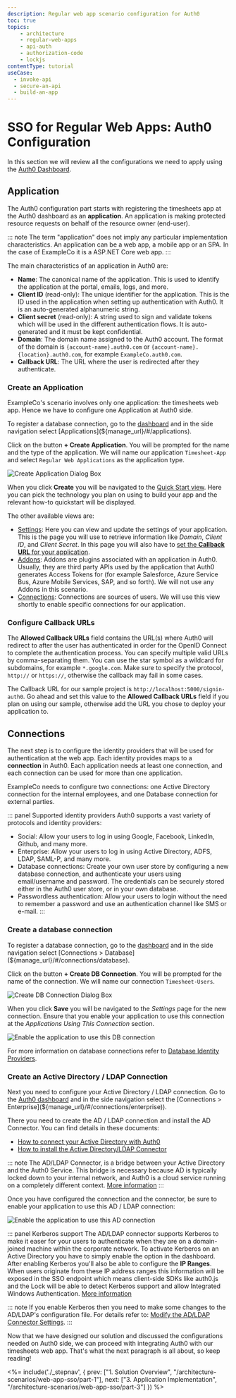 ```yaml
---
description: Regular web app scenario configuration for Auth0
toc: true
topics:
    - architecture
    - regular-web-apps
    - api-auth
    - authorization-code
    - lockjs
contentType: tutorial
useCase:
  - invoke-api
  - secure-an-api
  - build-an-app
---
```

# SSO for Regular Web Apps: Auth0 Configuration

In this section we will review all the configurations we need to apply using the [Auth0 Dashboard](${manage_url}).

## Application

The Auth0 configuration part starts with registering the timesheets app at the Auth0 dashboard as an __application__. An application is making protected resource requests on behalf of the resource owner (end-user).

::: note
The term "application" does not imply any particular implementation characteristics. An application can be a web app, a mobile app or an SPA. In the case of ExampleCo it is a ASP.NET Core web app.
:::

The main characteristics of an application in Auth0 are:
- __Name__: The canonical name of the application. This is used to identify the application at the portal, emails, logs, and more.
- __Client ID__ (read-only): The unique identifier for the application. This is the ID used in the application when setting up authentication with Auth0. It is an auto-generated alphanumeric string.
- __Client secret__ (read-only): A string used to sign and validate tokens which will be used in the different authentication flows. It is auto-generated and it must be kept confidential.
- __Domain__: The domain name assigned to the Auth0 account. The format of the domain is `{account-name}.auth0.com` or `{account-name}.{location}.auth0.com`, for example `ExampleCo.auth0.com`.
- __Callback URL__: The URL where the user is redirected after they authenticate.

### Create an Application

ExampleCo's scenario involves only one application: the timesheets web app. Hence we have to configure one Application at Auth0 side.

To register a database connection, go to the [dashboard](${manage_url}) and in the side navigation select [Applications](${manage_url}/#/applications).

Click on the button __+ Create Application__. You will be prompted for the name and the type of the application. We will name our application `Timesheet-App` and select `Regular Web Applications` as the application type.

![Create Application Dialog Box](/media/articles/architecture-scenarios/web-app-sso/new-client.png)

When you click __Create__ you will be navigated to the [Quick Start view](${manage_url}/#/applications/${account.clientId}/quickstart). Here you can pick the technology you plan on using to build your app and the relevant how-to quickstart will be displayed.

The other available views are:
- [Settings](${manage_url}/#/applications/${account.clientId}/settings): Here you can view and update the settings of your application. This is the page you will use to retrieve information like _Domain_, _Client ID_, and _Client Secret_. In this page you will also have to [set the __Callback URL__ for your application](#configure-callback-urls).
- [Addons](${manage_url}/#/applications/${account.clientId}/addons): Addons are plugins associated with an application in Auth0. Usually, they are third party APIs used by the application that Auth0 generates Access Tokens for (for example Salesforce, Azure Service Bus, Azure Mobile Services, SAP, and so forth). We will not use any Addons in this scenario.
- [Connections](${manage_url}/#/applications/${account.clientId}/connections): Connections are sources of users. We will use this view shortly to enable specific connections for our application.

### Configure Callback URLs

The __Allowed Callback URLs__ field contains the URL(s) where Auth0 will redirect to after the user has authenticated in order for the OpenID Connect to complete the authentication process. You can specify multiple valid URLs by comma-separating them. You can use the star symbol as a wildcard for subdomains, for example `*.google.com`. Make sure to specify the protocol, `http://` or `https://`, otherwise the callback may fail in some cases.

The Callback URL for our sample project is `http://localhost:5000/signin-auth0`. Go ahead and set this value to the __Allowed Callback URLs__ field if you plan on using our sample, otherwise add the URL you chose to deploy your application to.

## Connections

The next step is to configure the identity providers that will be used for authentication at the web app. Each identity provides maps to a __connection__ in Auth0. Each application needs at least one connection, and each connection can be used for more than one application.

ExampleCo needs to configure two connections: one Active Directory connection for the internal employees, and one Database connection for external parties.

::: panel Supported identity providers
Auth0 supports a vast variety of protocols and identity providers:
- Social: Allow your users to log in using Google, Facebook, LinkedIn, Github, and many more.
- Enterprise: Allow your users to log in using Active Directory, ADFS, LDAP, SAML-P, and many more.
- Database connections: Create your own user store by configuring a new database connection, and authenticate your users using email/username and password. The credentials can be securely stored either in the Auth0 user store, or in your own database.
- Passwordless authentication: Allow your users to login without the need to remember a password and use an authentication channel like SMS or e-mail.
:::

### Create a database connection

To register a database connection, go to the [dashboard](${manage_url}) and in the side navigation select [Connections > Database](${manage_url}/#/connections/database).

Click on the button __+ Create DB Connection__. You will be prompted for the name of the connection. We will name our connection `Timesheet-Users`.

![Create DB Connection Dialog Box](/media/articles/architecture-scenarios/web-app-sso/new-db-conn.png)

When you click __Save__ you will be navigated to the _Settings_ page for the new connection. Ensure that you enable your application to use this connection at the _Applications Using This Connection_ section.

![Enable the application to use this DB connection](/media/articles/architecture-scenarios/web-app-sso/enable-client-db.png)

For more information on database connections refer to [Database Identity Providers](/connections/database).

### Create an Active Directory / LDAP Connection

Next you need to configure your Active Directory / LDAP connection. Go to the [Auth0 dashboard](${manage_url}) and in the side navigation select the [Connections > Enterprise](${manage_url}/#/connections/enterprise)).

There you need to create the AD / LDAP connection and install the AD Connector. You can find details in these documents:
- [How to connect your Active Directory with Auth0](/connections/enterprise/active-directory)
- [How to install the Active Directory/LDAP Connector](/connector)

::: note
The AD/LDAP Connector, is a bridge between your Active Directory and the Auth0 Service. This bridge is necessary because AD is typically locked down to your internal network, and Auth0 is a cloud service running on a completely different context.
[More information](/connector/overview)
:::

Once you have configured the connection and the connector, be sure to enable your application to use this AD / LDAP connection:

![Enable the application to use this AD connection](/media/articles/architecture-scenarios/web-app-sso/enable-client-ad.png)

::: panel Kerberos support
The AD/LDAP connector supports Kerberos to make it easer for your users to authenticate when they are on a domain-joined machine within the corporate network. To activate Kerberos on an Active Directory you have to simply enable the option in the dashboard. After enabling Kerberos you'll also be able to configure the __IP Ranges__. When users originate from these IP address ranges this information will be exposed in the SSO endpoint which means client-side SDKs like auth0.js and the Lock will be able to detect Kerberos support and allow Integrated Windows Authentication.
[More information](/connector/kerberos)

::: note
If you enable Kerberos then you need to make some changes to the AD/LDAP's configuration file. For details refer to: [Modify the AD/LDAP Connector Settings](/connector/modify).
:::

Now that we have designed our solution and discussed the configurations needed on Auth0 side, we can proceed with integrating Auth0 with our timesheets web app. That's what the next paragraph is all about, so keep reading!

<%= include('./_stepnav', {
 prev: ["1. Solution Overview", "/architecture-scenarios/web-app-sso/part-1"],
 next: ["3. Application Implementation", "/architecture-scenarios/web-app-sso/part-3"]
}) %>
